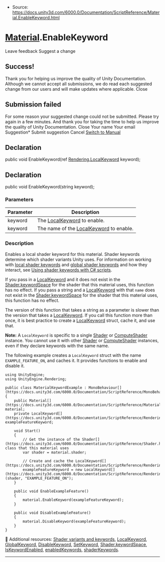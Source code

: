 * Source: https://docs.unity3d.com/6000.0/Documentation/ScriptReference/Material.EnableKeyword.html

#  [Material](https://docs.unity3d.com/6000.0/Documentation/ScriptReference/Material.html).EnableKeyword
Leave feedback
Suggest a change
## Success!
Thank you for helping us improve the quality of Unity Documentation. Although we cannot accept all submissions, we do read each suggested change from our users and will make updates where applicable.
Close
## Submission failed
For some reason your suggested change could not be submitted. Please <a>try again</a> in a few minutes. And thank you for taking the time to help us improve the quality of Unity Documentation.
Close
Your name Your email Suggestion* Submit suggestion
Cancel
[Switch to Manual](https://docs.unity3d.com/6000.0/Documentation/Manual/class-Material.html "Go to Material Component in the Manual")
## Declaration
public void EnableKeyword(ref [Rendering.LocalKeyword](https://docs.unity3d.com/6000.0/Documentation/ScriptReference/Rendering.LocalKeyword.html) keyword); 
## Declaration
public void EnableKeyword(string keyword); 
### Parameters
Parameter | Description  
---|---  
keyword | The [LocalKeyword](https://docs.unity3d.com/6000.0/Documentation/ScriptReference/Rendering.LocalKeyword.html) to enable.  
keyword | The name of the [LocalKeyword](https://docs.unity3d.com/6000.0/Documentation/ScriptReference/Rendering.LocalKeyword.html) to enable.  
### Description
Enables a local shader keyword for this material.
Shader keywords determine which shader variants Unity uses. For information on working with [local shader keywords](https://docs.unity3d.com/6000.0/Documentation/ScriptReference/Rendering.LocalKeyword.html) and [global shader keywords](https://docs.unity3d.com/6000.0/Documentation/ScriptReference/Rendering.GlobalKeyword.html) and how they interact, see [Using shader keywords with C# scripts](https://docs.unity3d.com/6000.0/Documentation/Manual/shader-keywords-scripts.html).  
  
If you pass in a [LocalKeyword](https://docs.unity3d.com/6000.0/Documentation/ScriptReference/Rendering.LocalKeyword.html) and it does not exist in the [Shader.keywordSpace](https://docs.unity3d.com/6000.0/Documentation/ScriptReference/Shader-keywordSpace.html) for the shader that this material uses, this function has no effect. If you pass a string and a [LocalKeyword](https://docs.unity3d.com/6000.0/Documentation/ScriptReference/Rendering.LocalKeyword.html) with that `name` does not exist in the [Shader.keywordSpace](https://docs.unity3d.com/6000.0/Documentation/ScriptReference/Shader-keywordSpace.html) for the shader that this material uses, this function has no effect.  
  
The version of this function that takes a string as a parameter is slower than the version that takes a [LocalKeyword](https://docs.unity3d.com/6000.0/Documentation/ScriptReference/Rendering.LocalKeyword.html). If you call this function more than once, it is best practice to create a [LocalKeyword](https://docs.unity3d.com/6000.0/Documentation/ScriptReference/Rendering.LocalKeyword.html) struct, cache it, and use that.  
  
**Note:** A `LocalKeyword` is specific to a single [Shader](https://docs.unity3d.com/6000.0/Documentation/ScriptReference/Shader.html) or [ComputeShader](https://docs.unity3d.com/6000.0/Documentation/ScriptReference/ComputeShader.html) instance. You cannot use it with other [Shader](https://docs.unity3d.com/6000.0/Documentation/ScriptReference/Shader.html) or [ComputeShader](https://docs.unity3d.com/6000.0/Documentation/ScriptReference/ComputeShader.html) instances, even if they declare keywords with the same name.  
  
The following example creates a `LocalKeyword` struct with the name `EXAMPLE_FEATURE_ON`, and caches it. It provides functions to enable and disable it.
```
using UnityEngine;
using UnityEngine.Rendering;  
  
public class MaterialKeywordExample : MonoBehaviour[](https://docs.unity3d.com/6000.0/Documentation/ScriptReference/MonoBehaviour.html)
{
    public Material[](https://docs.unity3d.com/6000.0/Documentation/ScriptReference/Material.html) material;
    private LocalKeyword[](https://docs.unity3d.com/6000.0/Documentation/ScriptReference/Rendering.LocalKeyword.html) exampleFeatureKeyword;  
  
    void Start()
    {
        // Get the instance of the Shader[](https://docs.unity3d.com/6000.0/Documentation/ScriptReference/Shader.html) class that this material uses
        var shader = material.shader;  
  
        // Create and cache the LocalKeyword[](https://docs.unity3d.com/6000.0/Documentation/ScriptReference/Rendering.LocalKeyword.html)
        exampleFeatureKeyword = new LocalKeyword[](https://docs.unity3d.com/6000.0/Documentation/ScriptReference/Rendering.LocalKeyword.html)(shader, "EXAMPLE_FEATURE_ON");
    }  
  
    public void EnableExampleFeature()
    {
        material.EnableKeyword(exampleFeatureKeyword);
    }  
  
    public void DisableExampleFeature()
    {
        material.DisableKeyword(exampleFeatureKeyword);
    }
}

```

Additional resources: [Shader variants and keywords](https://docs.unity3d.com/6000.0/Documentation/Manual/shader-variants-and-keywords.html), [LocalKeyword](https://docs.unity3d.com/6000.0/Documentation/ScriptReference/Rendering.LocalKeyword.html), [GlobalKeyword](https://docs.unity3d.com/6000.0/Documentation/ScriptReference/Rendering.GlobalKeyword.html), [DisableKeyword](https://docs.unity3d.com/6000.0/Documentation/ScriptReference/Material.DisableKeyword.html), [SetKeyword](https://docs.unity3d.com/6000.0/Documentation/ScriptReference/Material.SetKeyword.html), [Shader.keywordSpace](https://docs.unity3d.com/6000.0/Documentation/ScriptReference/Shader-keywordSpace.html), [IsKeywordEnabled](https://docs.unity3d.com/6000.0/Documentation/ScriptReference/Material.IsKeywordEnabled.html), [enabledKeywords](https://docs.unity3d.com/6000.0/Documentation/ScriptReference/Material-enabledKeywords.html), [shaderKeywords](https://docs.unity3d.com/6000.0/Documentation/ScriptReference/Material-shaderKeywords.html).
* * *

